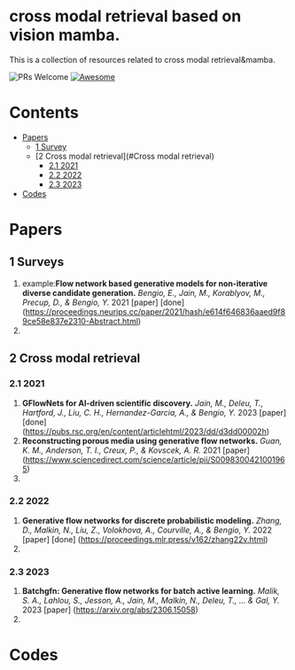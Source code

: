 # cross modal retrieval based on vision mamba.

This is a collection of resources related to cross modal retrieval&mamba.

![PRs Welcome](https://img.shields.io/badge/PRs-Welcome-green) [![Awesome](https://awesome.re/badge.svg)](https://awesome.re)

# Contents

- [Papers](#Papers)
  - [1 Survey](#Surveys)
  - [2 Cross modal retrieval](#Cross modal retrieval)
     - [2.1 2021](#2021)
     - [2.2 2022](#2022)
     - [2.3 2023](#2023)
- [Codes](#Code)

# Papers

<a name="Papers" />

<a name="surveys" />

## 1 Surveys
1. example:**Flow network based generative models for non-iterative diverse candidate generation.** *Bengio, E., Jain, M., Korablyov, M., Precup, D., & Bengio, Y.* 2021 [paper] [done] (https://proceedings.neurips.cc/paper/2021/hash/e614f646836aaed9f89ce58e837e2310-Abstract.html)
2. 





<a name="Cross modal retrieval" />

## 2 Cross modal retrieval


<a name="2021" />

### 2.1 2021
1. **GFlowNets for AI-driven scientific discovery.** *Jain, M., Deleu, T., Hartford, J., Liu, C. H., Hernandez-Garcia, A., & Bengio, Y.* 2023 [paper] [done] (https://pubs.rsc.org/en/content/articlehtml/2023/dd/d3dd00002h)
2. **Reconstructing porous media using generative flow networks.** *Guan, K. M., Anderson, T. I., Creux, P., & Kovscek, A. R.* 2021 [paper] (https://www.sciencedirect.com/science/article/pii/S0098300421001965)
3. 

<a name="2022" />

### 2.2 2022
1. **Generative flow networks for discrete probabilistic modeling.** *Zhang, D., Malkin, N., Liu, Z., Volokhova, A., Courville, A., & Bengio, Y.* 2022 [paper] [done] (https://proceedings.mlr.press/v162/zhang22v.html)
2. 


<a name="2023" />

### 2.3 2023
1. **Batchgfn: Generative flow networks for batch active learning.** *Malik, S. A., Lahlou, S., Jesson, A., Jain, M., Malkin, N., Deleu, T., ... & Gal, Y.* 2023 [paper] (https://arxiv.org/abs/2306.15058)
2. 


# Codes
<a name="Codes" />






    
